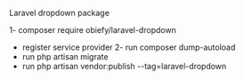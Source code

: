 Laravel dropdown package

1- composer require obiefy/laravel-dropdown
- register service provider
2- run composer dump-autoload
- run php artisan migrate
- run php artisan vendor:publish --tag=laravel-dropdown
